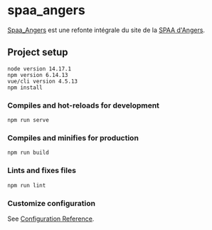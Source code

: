 # spaa_angers

[Spaa_Angers](bit.ly/spaa-angers) est une refonte intégrale du site de la [SPAA d'Angers](http://www.spaa-angers.com/).

## Project setup
```
node version 14.17.1
npm version 6.14.13
vue/cli version 4.5.13
npm install
```

### Compiles and hot-reloads for development
```
npm run serve
```

### Compiles and minifies for production
```
npm run build
```

### Lints and fixes files
```
npm run lint
```

### Customize configuration
See [Configuration Reference](https://cli.vuejs.org/config/).
